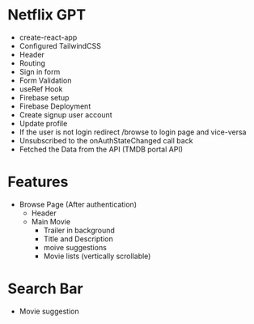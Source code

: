 # Netflix GPT 
- create-react-app
- Configured TailwindCSS
- Header
- Routing
- Sign in form
- Form Validation
- useRef Hook
- Firebase setup
- Firebase Deployment
- Create signup user account
- Update profile
- If the user is not login redirect  /browse to login page and vice-versa
- Unsubscribed to the onAuthStateChanged call back
- Fetched the Data from the API (TMDB portal API)
# Features
- Browse Page (After authentication)
  - Header
  - Main Movie
    - Trailer in background
    - Title and Description
    - moive suggestions
    - Movie lists (vertically scrollable)
# Search Bar
  - Movie suggestion

